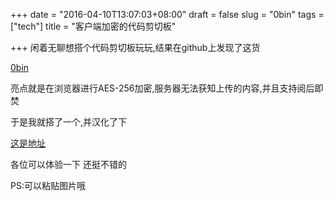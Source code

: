 +++
date = "2016-04-10T13:07:03+08:00"
draft = false
slug = "0bin"
tags = ["tech"]
title = "客户端加密的代码剪切板"

+++
闲着无聊想搭个代码剪切板玩玩,结果在github上发现了这货


[0bin](https://github.com/sametmax/0bin/)


亮点就是在浏览器进行AES-256加密,服务器无法获知上传的内容,并且支持阅后即焚


于是我就搭了一个,并汉化了下


[这是地址](https://paste.libnull.com/)


各位可以体验一下 还挺不错的


PS:可以粘贴图片哦